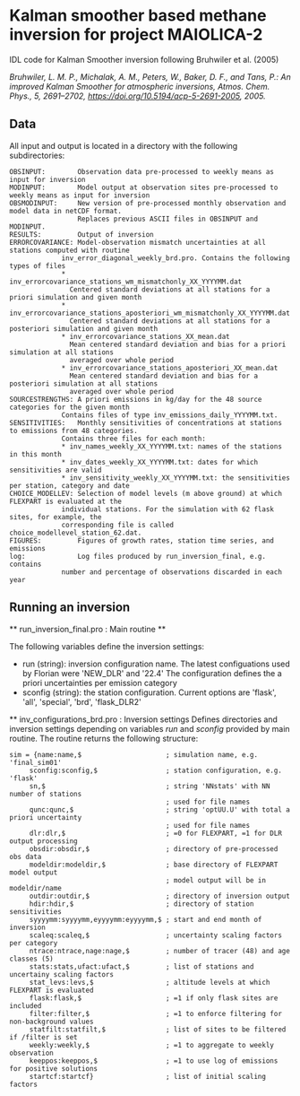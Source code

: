 # Kalman smoother based methane inversion for project MAIOLICA-2

IDL code for Kalman Smoother inversion following Bruhwiler et al. (2005)

*Bruhwiler, L. M. P., Michalak, A. M., Peters, W., Baker, D. F., and Tans, P.: An improved Kalman Smoother for atmospheric inversions, Atmos. Chem. Phys., 5, 2691–2702, https://doi.org/10.5194/acp-5-2691-2005, 2005.*

## Data 

All input and output is located in a directory with the following subdirectories:

    OBSINPUT:        Observation data pre-processed to weekly means as input for inversion
    MODINPUT:        Model output at observation sites pre-processed to weekly means as input for inversion
    OBSMODINPUT:     New version of pre-processed monthly observation and model data in netCDF format.
                     Replaces previous ASCII files in OBSINPUT and MODINPUT.
    RESULTS:         Output of inversion
    ERRORCOVARIANCE: Model-observation mismatch uncertainties at all stations computed with routine
                 inv_error_diagonal_weekly_brd.pro. Contains the following types of files
                 * inv_errorcovariance_stations_wm_mismatchonly_XX_YYYYMM.dat
                   Centered standard deviations at all stations for a priori simulation and given month
                 * inv_errorcovariance_stations_aposteriori_wm_mismatchonly_XX_YYYYMM.dat
                   Centered standard deviations at all stations for a posteriori simulation and given month
                 * inv_errorcovariance_stations_XX_mean.dat
                   Mean centered standard deviation and bias for a priori simulation at all stations 
                   averaged over whole period
                 * inv_errorcovariance_stations_aposteriori_XX_mean.dat
                   Mean centered standard deviation and bias for a posteriori simulation at all stations
                   averaged over whole period
    SOURCESTRENGTHS: A priori emissions in kg/day for the 48 source categories for the given month
                 Contains files of type inv_emissions_daily_YYYYMM.txt.
    SENSITIVITIES:   Monthly sensitivities of concentrations at stations to emissions from 48 categories.
                 Contains three files for each month:
                 * inv_names_weekly_XX_YYYYMM.txt: names of the stations in this month
                 * inv_dates_weekly_XX_YYYYMM.txt: dates for which sensitivities are valid
                 * inv_sensitivity_weekly_XX_YYYYMM.txt: the sensitivities per station, category and date
    CHOICE_MODELLEV: Selection of model levels (m above ground) at which FLEXPART is evaluated at the
                 individual stations. For the simulation with 62 flask sites, for example, the 
                 corresponding file is called choice_modellevel_station_62.dat.
    FIGURES:         Figures of growth rates, station time series, and emissions
    log:             Log files produced by run_inversion_final, e.g. contains
                 number and percentage of observations discarded in each year

## Running an inversion

** run_inversion_final.pro : Main routine **

The following variables define the inversion settings:
* run (string): inversion configuration name. The latest configuations used by Florian were 'NEW_DLR' and '22.4'
  The configuration defines the a priori uncertainties per emission category
* sconfig (string): the station configuration. Current options are 'flask', 'all', 'special', 'brd', 'flask_DLR2'

** inv_configurations_brd.pro : Inversion settings
Defines directories and inversion settings depending on variables *run* and *sconfig* provided by main routine.
The routine returns the following structure: 

    sim = {name:name,$                     ; simulation name, e.g. 'final_sim01'
         sconfig:sconfig,$                 ; station configuration, e.g. 'flask'
         sn,$                              ; string 'NNstats' with NN number of stations 
                                           ; used for file names
         qunc:qunc,$                       ; string 'optUU.U' with total a priori uncertainty
                                           ; used for file names 
         dlr:dlr,$                         ; =0 for FLEXPART, =1 for DLR output processing
         obsdir:obsdir,$                   ; directory of pre-processed obs data
         modeldir:modeldir,$               ; base directory of FLEXPART model output
                                           ; model output will be in modeldir/name
         outdir:outdir,$                   ; directory of inversion output
         hdir:hdir,$                       ; directory of station sensitivities
         syyyymm:syyyymm,eyyyymm:eyyyymm,$ ; start and end month of inversion
         scaleq:scaleq,$                   ; uncertainty scaling factors per category
         ntrace:ntrace,nage:nage,$         ; number of tracer (48) and age classes (5)
         stats:stats,ufact:ufact,$         ; list of stations and uncertainy scaling factors
         stat_levs:levs,$                  ; altitude levels at which FLEXPART is evaluated
         flask:flask,$                     ; =1 if only flask sites are included
         filter:filter,$                   ; =1 to enforce filtering for non-background values
         statfilt:statfilt,$               ; list of sites to be filtered if /filter is set
         weekly:weekly,$                   ; =1 to aggregate to weekly observation
         keeppos:keeppos,$                 ; =1 to use log of emissions for positive solutions
         startcf:startcf}                  ; list of initial scaling factors
